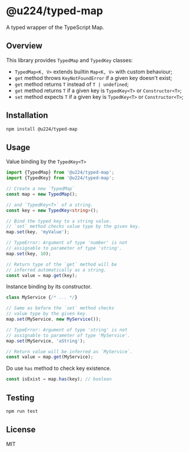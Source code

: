 # @u224/typed-map

A typed wrapper of the TypeScript Map.

## Overview

This library provides `TypedMap` and `TypedKey` classes:
- `TypedMap<K, V>` extends builtin `Map<K, V>` with custom behaviour;
- `get` method throws `KeyNotFoundError` if a given key doesn't exist;
- `get` method returns `T` instead of `T | undefined`;
- `get` method returns `T` if a given key is `TypedKey<T>` or `Constructor<T>`;
- `set` method expects `T` if a given key is `TypedKey<T>` or `Constructor<T>`;

## Installation

```bash
npm install @u224/typed-map
```

## Usage

Value binding by the `TypedKey<T>`
```ts
import {TypedMap} from '@u224/typed-map';
import {TypedKey} from '@u224/typed-map';

// Create a new `TypedMap`
const map = new TypedMap();

// and `TypedKey<T>` of a string.
const key = new TypedKey<string>();

// Bind the typed key to a string value.
// `set` method checks value type by the given key.
map.set(key, 'myValue');

// TypeError: Argument of type 'number' is not
// assignable to parameter of type 'string'.
map.set(key, 10);

// Return type of the `get` method will be
// inferred automatically as a string.
const value = map.get(key);
```

Instance binding by its constructor.
```ts
class MyService {/* ... */}

// Same as before the `set` method checks
// value type by the given key.
map.set(MyService, new MyService());

// TypeError: Argument of type 'string' is not
// assignable to parameter of type 'MyService'.
map.set(MyService, 'aString');

// Return value will be inferred as `MyService`.
const value = map.get(MyService);
```

Do use `has` method to check key existence.
```ts
const isExist = map.has(key); // boolean
```

## Testing

```bash
npm run test
```

## License

MIT
